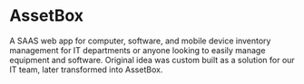 # AssetBox #

A SAAS web app for computer, software, and mobile device inventory management for IT departments or anyone looking to easily manage equipment and software. Original idea was custom built as a solution for our IT team, later transformed into AssetBox.
